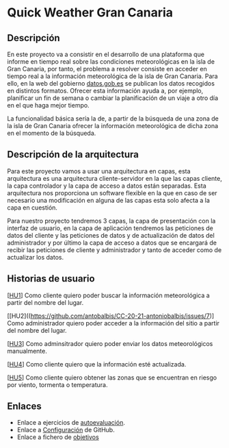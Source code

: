 # Quick Weather Gran Canaria

## Descripción

En este proyecto va a consistir en el desarrollo de una plataforma que informe en tiempo real sobre las condiciones meteorológicas en la isla de Gran Canaria, por tanto, el problema a resolver consiste en acceder en tiempo real a la información meteorológica de la isla de Gran Canaria. Para ello, en la web del gobierno [datos.gob.es](https://datos.gob.es/catalogo/l03380010-datos2) se publican los datos recogidos en distintos formatos. Ofrecer esta información ayuda a, por ejemplo, planificar un fin de semana o cambiar la planificación de un viaje a otro día en el que haga mejor tiempo.

La funcionalidad básica sería la de, a partir de la búsqueda de una zona de la isla de Gran Canaria ofrecer la información meteorológica de dicha zona en el momento de la búsqueda.

## Descripción de la arquitectura

Para este proyecto vamos a usar una arquitectura en capas, esta arquitectura es una arquitectura cliente-servidor en la que las capas cliente, la capa controlador y la capa de acceso a datos están separadas. Esta arquitectura nos proporciona un software flexible en la que en caso de ser necesario una modificación en alguna de las capas esta solo afecta a la capa en cuestión.

Para nuestro proyecto tendremos 3 capas, la capa de presentación con la interfaz de usuario, en la capa de aplicación tendremos las peticiones de datos del cliente y las peticiones de datos y de actualización de datos del administrador y por último la capa de acceso a datos que se encargará de recibir las peticiones de cliente y administrador y tanto de acceder como de actualizar los datos.

## Historias de usuario

[[HU1](https://github.com/antobalbis/CC-20-21-antoniobalbis/issues/6)] Como cliente quiero poder buscar la información meteorológica a partir del nombre del lugar.

[[HU2]((https://github.com/antobalbis/CC-20-21-antoniobalbis/issues/7)] Como administrador quiero poder acceder a la información del sitio a partir del nombre del lugar.

[[HU3](https://github.com/antobalbis/CC-20-21-antoniobalbis/issues/8)] Como adminsitrador quiero poder enviar los datos meteorológicos manualmente.

[[HU4](https://github.com/antobalbis/CC-20-21-antoniobalbis/issues/9)] Como cliente quiero que la información esté actualizada.

[[HU5](https://github.com/antobalbis/CC-20-21-antoniobalbis/issues/8)] Como cliente quiero obtener las zonas que se encuentran en riesgo por viento, tormenta o temperatura.

## Enlaces

- Enlace a ejercicios de [autoevaluación](https://github.com/antobalbis/autoevaluacion).
- Enlace a [Configuración](https://github.com/antobalbis/CC-20-21-antoniobalbis/blob/main/docs/configuracion.md) de GitHub.
- Enlace a fichero de [objetivos](https://github.com/antobalbis/CC-20-21/blob/master/objetivos/antobalbis.md)